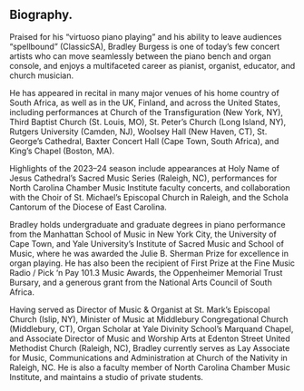 ## Biography.

Praised for his “virtuoso piano playing” and his ability to leave audiences
“spellbound” (ClassicSA), Bradley Burgess is one of today’s few concert artists
who can move seamlessly between the piano bench and organ console, and enjoys a
multifaceted career as pianist, organist, educator, and church musician.

He has appeared in recital in many major venues of his home country of South
Africa, as well as in the UK, Finland, and across the United States, including
performances at Church of the Transfiguration (New York, NY), Third Baptist
Church (St. Louis, MO), St. Peter’s Church (Long Island, NY), Rutgers University
(Camden, NJ), Woolsey Hall (New Haven, CT), St. George’s Cathedral, Baxter
Concert Hall (Cape Town, South Africa), and King’s Chapel (Boston, MA).

Highlights of the 2023–24 season include appearances at Holy Name of Jesus
Cathedral’s Sacred Music Series (Raleigh, NC), performances for North Carolina
Chamber Music Institute faculty concerts, and collaboration with the Choir of
St. Michael’s Episcopal Church in Raleigh, and the Schola Cantorum of the
Diocese of East Carolina.

Bradley holds undergraduate and graduate degrees in piano performance from the
Manhattan School of Music in New York City, the University of Cape Town, and
Yale University’s Institute of Sacred Music and School of Music, where he was
awarded the Julie B. Sherman Prize for excellence in organ playing. He has also
been the recipient of First Prize at the Fine Music Radio / Pick ‘n Pay 101.3
Music Awards, the Oppenheimer Memorial Trust Bursary, and a generous grant from
the National Arts Council of South Africa.

Having served as Director of Music & Organist at St. Mark’s Episcopal Church
(Islip, NY), Minister of Music at Middlebury Congregational Church (Middlebury,
CT), Organ Scholar at Yale Divinity School’s Marquand Chapel, and Associate
Director of Music and Worship Arts at Edenton Street United Methodist Church
(Raleigh, NC), Bradley currently serves as Lay Associate for Music,
Communications and Administration at Church of the Nativity in Raleigh, NC. He
is also a faculty member of North Carolina Chamber Music Institute, and
maintains a studio of private students.
